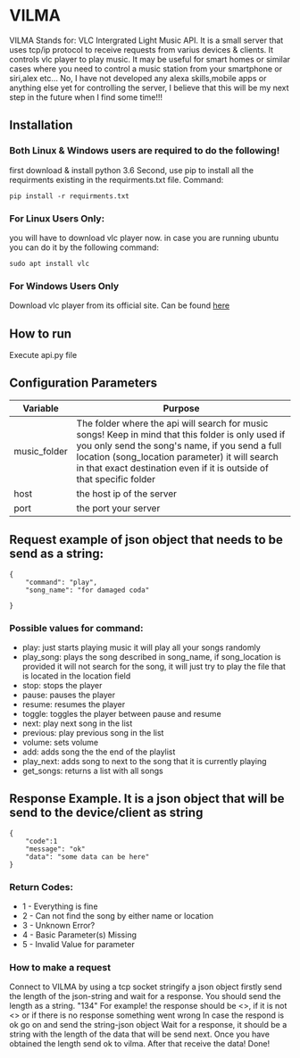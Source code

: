 # VILMA
VILMA Stands for: VLC Intergrated Light Music API. It is a small server that uses tcp/ip protocol to receive requests from varius devices & clients. It controls vlc player to play music. It may be useful for smart homes or similar cases where you need to control a music station from your smartphone or siri,alex etc... No, I have not developed any alexa skills,mobile apps or anything else yet for controlling the server, I believe that this will be my next step in the future when I find some time!!!
## Installation

### Both Linux & Windows users are required to do the following!
first download & install python 3.6
Second, use pip to install all the requirments existing in the requirments.txt file. Command:
```
pip install -r requirments.txt
```

### For Linux Users Only:
you will have to download vlc player now. in case you are running ubuntu you can do it by the following command:
```
sudo apt install vlc
```

### For Windows Users Only
Download vlc player from its official site. Can be found [here](https://www.videolan.org/vlc/index.html)


## How to run
Execute api.py file

## Configuration Parameters

| Variable | Purpose |
| --- | --- |
| music_folder | The folder where the api will search for music songs! Keep in mind that this folder is only used if you only send the song's name, if you send a full location (song_location parameter) it will search in that exact destination even if it is outside of that specific folder |
| host | the host ip of the server |
| port | the port your server |



## Request example of json object that needs to be send as a string:

```
{
    "command": "play",
    "song_name": "for damaged coda"

}
```


### Possible values for command:
- play: just starts playing music it will play all your songs randomly
- play_song: plays the song described in song_name, if song_location is provided it will not search for the song, it will just try to play the file that is located in the location field
- stop: stops the player
- pause: pauses the player
- resume: resumes the player
- toggle: toggles the player between pause and resume
- next: play next song in the list
- previous: play previous song in the list
- volume: sets volume
- add: adds song the the end of the playlist
- play_next: adds song to next to the song that it is currently playing
- get_songs: returns a list with all songs

## Response Example. It is a json object that will be send to the device/client as string

```
{
    "code":1
    "message": "ok"
    "data": "some data can be here"
}
```

### Return Codes:
- 1 - Everything is fine
- 2 - Can not find the song by either name or location
- 3 - Unknown Error?
- 4 - Basic Parameter(s) Missing
- 5 - Invalid Value for parameter

### How to make a request

Connect to VILMA by using a tcp socket
stringify a json object
firstly send the length of the json-string and wait for a response. You should send the length as a string. "134" For example!
the response should be <<ok>>, if it is not <<ok>> or if there is no response something went wrong
In case the respond is ok go on and send the string-json object
Wait for a response, it should be a string with the length of the data that will be send next.
Once you have obtained the length send ok to vilma.
After that receive the data! Done!
